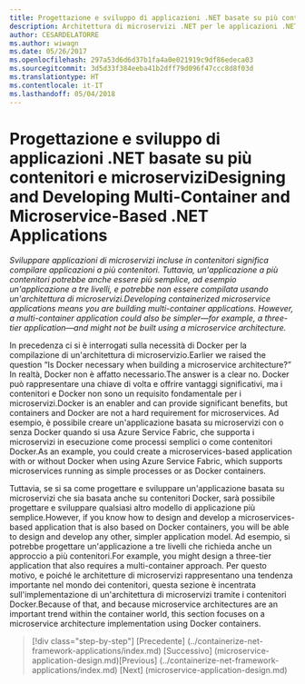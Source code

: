 ```yaml
---
title: Progettazione e sviluppo di applicazioni .NET basate su più contenitori e microservizi
description: Architettura di microservizi .NET per le applicazioni .NET incluse in contenitori | Progettazione e sviluppo di applicazioni .NET basate su più contenitori e microservizi
author: CESARDELATORRE
ms.author: wiwagn
ms.date: 05/26/2017
ms.openlocfilehash: 297a53d6d6d37b1fa4a0e021919c9df86edeca03
ms.sourcegitcommit: 3d5d33f384eeba41b2dff79d096f47ccc8d8f03d
ms.translationtype: HT
ms.contentlocale: it-IT
ms.lasthandoff: 05/04/2018
---
```

# <a name="designing-and-developing-multi-container-and-microservice-based-net-applications"></a><span data-ttu-id="5a204-103">Progettazione e sviluppo di applicazioni .NET basate su più contenitori e microservizi</span><span class="sxs-lookup"><span data-stu-id="5a204-103">Designing and Developing Multi-Container and Microservice-Based .NET Applications</span></span>

<span data-ttu-id="5a204-104">*Sviluppare applicazioni di microservizi incluse in contenitori significa compilare applicazioni a più contenitori. Tuttavia, un'applicazione a più contenitori potrebbe anche essere più semplice, ad esempio un'applicazione a tre livelli, e potrebbe non essere compilata usando un'architettura di microservizi.*</span><span class="sxs-lookup"><span data-stu-id="5a204-104">*Developing containerized microservice applications means you are building multi-container applications. However, a multi-container application could also be simpler—for example, a three-tier application—and might not be built using a microservice architecture.*</span></span>

<span data-ttu-id="5a204-105">In precedenza ci si è interrogati sulla necessità di Docker per la compilazione di un'architettura di microservizio.</span><span class="sxs-lookup"><span data-stu-id="5a204-105">Earlier we raised the question “Is Docker necessary when building a microservice architecture?”</span></span> <span data-ttu-id="5a204-106">In realtà, Docker non è affatto necessario.</span><span class="sxs-lookup"><span data-stu-id="5a204-106">The answer is a clear no.</span></span> <span data-ttu-id="5a204-107">Docker può rappresentare una chiave di volta e offrire vantaggi significativi, ma i contenitori e Docker non sono un requisito fondamentale per i microservizi.</span><span class="sxs-lookup"><span data-stu-id="5a204-107">Docker is an enabler and can provide significant benefits, but containers and Docker are not a hard requirement for microservices.</span></span> <span data-ttu-id="5a204-108">Ad esempio, è possibile creare un'applicazione basata su microservizi con o senza Docker quando si usa Azure Service Fabric, che supporta i microservizi in esecuzione come processi semplici o come contenitori Docker.</span><span class="sxs-lookup"><span data-stu-id="5a204-108">As an example, you could create a microservices-based application with or without Docker when using Azure Service Fabric, which supports microservices running as simple processes or as Docker containers.</span></span>

<span data-ttu-id="5a204-109">Tuttavia, se si sa come progettare e sviluppare un'applicazione basata su microservizi che sia basata anche su contenitori Docker, sarà possibile progettare e sviluppare qualsiasi altro modello di applicazione più semplice.</span><span class="sxs-lookup"><span data-stu-id="5a204-109">However, if you know how to design and develop a microservices-based application that is also based on Docker containers, you will be able to design and develop any other, simpler application model.</span></span> <span data-ttu-id="5a204-110">Ad esempio, si potrebbe progettare un'applicazione a tre livelli che richieda anche un approccio a più contenitori.</span><span class="sxs-lookup"><span data-stu-id="5a204-110">For example, you might design a three-tier application that also requires a multi-container approach.</span></span> <span data-ttu-id="5a204-111">Per questo motivo, e poiché le architetture di microservizi rappresentano una tendenza importante nel mondo dei contenitori, questa sezione è incentrata sull'implementazione di un'architettura di microservizi tramite i contenitori Docker.</span><span class="sxs-lookup"><span data-stu-id="5a204-111">Because of that, and because microservice architectures are an important trend within the container world, this section focuses on a microservice architecture implementation using Docker containers.</span></span>


>[!div class="step-by-step"]
<span data-ttu-id="5a204-112">[Precedente] (../containerize-net-framework-applications/index.md) [Successivo] (microservice-application-design.md)</span><span class="sxs-lookup"><span data-stu-id="5a204-112">[Previous] (../containerize-net-framework-applications/index.md) [Next] (microservice-application-design.md)</span></span>
